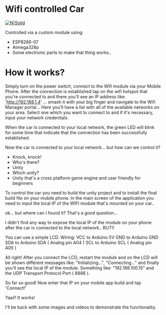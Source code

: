 # Wifi controlled Car

[![N|Solid](https://cdn.iconscout.com/icon/free/png-256/arduino-1-226076.png)](https://nodesource.com/products/nsolid)

Controlled via a custom module using:

 - ESP8266-07
 - Atmega328p
 - Some electronic parts to make that thing works..

# How it works?

Simply turn on the power switch, connect to the Wifi module via your Mobile Phone.
After the connection is established tap on the wifi hotspot that you're connected to and there you'll see an IP address like: 'http://192.168.1.4' ... smash it with your big finger and navigate to the Wifi Manager portal...
Here you'll have a list with all of the available networks on your area. Select one which you want to connect to and if it's necessary, input your network credentials.

When the car is connected to your local network, the green LED will blink for some time that indicate that the connection has been successfully established.

Now the car is connected to your local network... but how can we control it?

- Knock, knock!
- Who's there?
- Unity
- Which unity?
- Unity that's a cross platform game engine and user friendly for beginners

To control the car you need to build the unity project and to install the final build file on your mobile phone.
In the main screen of the application you need to input the local IP of the WIFI module that's mounted on your car..

ok... but where can I found it?
That's a good question...

I didn't find any way to expose the local IP of the module on your phone after the car is connected to the local network.. BUT!!

You can use a simple LCD.
Wiring:
VCC to Arduino 5V
GND to Arduino GND
SDA to Arduino SDA ( Analog pin A04 )
SCL to Arduino SCL ( Analog pin A05 )

All right!
After you connect the LCD, restart the module and on the LCD will be shown different messages like: "Initializing...", "Connecting..." and finally you'll see the local IP of the module.
Something like: "192.168.100.15" and the UDP Transport Protocol Port ( 8888 ).

So far so good! 
Now enter that IP on your mobile app build and tap 'Connect!'

Yaai!! It works!

I'll be back with some images and videos to demonstrate the functionality.
